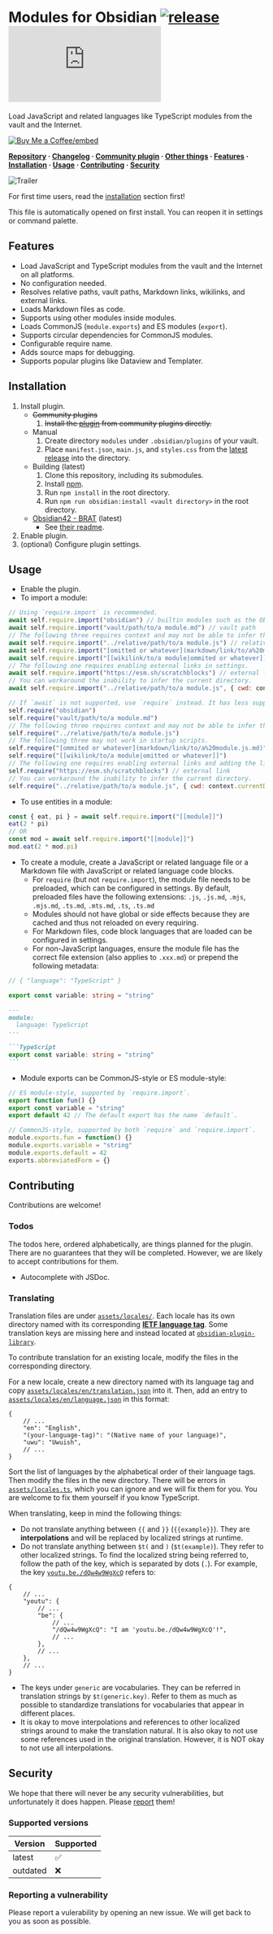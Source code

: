# Modules for Obsidian [![release](https://img.shields.io/github/v/release/polyipseity/obsidian-modules)][latest release] [![Obsidian downloads](https://img.shields.io/badge/dynamic/json?logo=Obsidian&color=%238b6cef&label=downloads&query=$["modules"].downloads&url=https://raw.githubusercontent.com/obsidianmd/obsidian-releases/master/community-plugin-stats.json)][community plugin]

[Buy Me a Coffee]: https://buymeacoffee.com/polyipseity
[Buy Me a Coffee/embed]: https://img.buymeacoffee.com/button-api/?text=Buy%20me%20a%20coffee&emoji=&slug=polyipseity&button_colour=40DCA5&font_colour=ffffff&font_family=Lato&outline_colour=000000&coffee_colour=FFDD00
[Obsidian]: https://obsidian.md/
[changelog]: https://github.com/polyipseity/obsidian-modules/blob/main/CHANGELOG.md
[community plugin]: https://obsidian.md/plugins?id=modules
[latest release]: https://github.com/polyipseity/obsidian-modules/releases/latest
[other things]: https://github.com/polyipseity/obsidian-monorepo
[plugin library]: https://github.com/polyipseity/obsidian-plugin-library
[repository]: https://github.com/polyipseity/obsidian-modules
[trailer]: https://raw.githubusercontent.com/polyipseity/obsidian-modules/main/assets/trailer.png

Load JavaScript and related languages like TypeScript modules from the vault and the Internet.

[![Buy Me a Coffee/embed]][Buy Me a Coffee]

__[Repository] · [Changelog] · [Community plugin] · [Other things] · [Features](#features) · [Installation](#installation) · [Usage](#usage) · [Contributing](#contributing) · [Security](#security)__

![Trailer]

For first time users, read the [installation](#installation) section first!

This file is automatically opened on first install. You can reopen it in settings or command palette.

## Features

- Load JavaScript and TypeScript modules from the vault and the Internet on all platforms.
- No configuration needed.
- Resolves relative paths, vault paths, Markdown links, wikilinks, and external links.
- Loads Markdown files as code.
- Supports using other modules inside modules.
- Loads CommonJS (`module.exports`) and ES modules (`export`).
- Supports circular dependencies for CommonJS modules.
- Configurable require name.
- Adds source maps for debugging.
- Supports popular plugins like Dataview and Templater.

## Installation

1. Install plugin.
	- ~~Community plugins~~
		1. ~~Install the [plugin][community plugin] from community plugins directly.~~
	- Manual
		1. Create directory `modules` under `.obsidian/plugins` of your vault.
		2. Place `manifest.json`, `main.js`, and `styles.css` from the [latest release] into the directory.
	- Building (latest)
		1. Clone this repository, including its submodules.
		2. Install [npm](https://docs.npmjs.com/downloading-and-installing-node-js-and-npm).
		3. Run `npm install` in the root directory.
		4. Run `npm run obsidian:install <vault directory>` in the root directory.
	- [Obsidian42 - BRAT](https://obsidian.md/plugins?id=obsidian42-brat) (latest)
		- See [their readme](https://github.com/TfTHacker/obsidian42-brat#readme).
2. Enable plugin.
3. (optional) Configure plugin settings.

## Usage

- Enable the plugin.
- To import a module:
```JavaScript
// Using `require.import` is recommended.
await self.require.import("obsidian") // builtin modules such as the Obsidian API
await self.require.import("vault/path/to/a module.md") // vault path
// The following three requires context and may not be able to infer the current directory. Please file an issue if so.
await self.require.import("../relative/path/to/a module.js") // relative path
await self.require.import("[omitted or whatever](markdown/link/to/a%20module.js.md)") // Markdown link
await self.require.import("[[wikilink/to/a module|ommited or whatever]]") // wikilink
// The following one requires enabling external links in settings.
await self.require.import("https://esm.sh/scratchblocks") // external link
// You can workaround the inability to infer the current directory.
await self.require.import("../relative/path/to/a module.js", { cwd: context.currentDirectory })

// If `await` is not supported, use `require` instead. It has less support for loading modules, however.
self.require("obsidian")
self.require("vault/path/to/a module.md")
// The following three requires context and may not be able to infer the current directory. Please file an issue if so.
self.require("../relative/path/to/a module.js")
// The following three may not work in startup scripts.
self.require("[ommited or whatever](markdown/link/to/a%20module.js.md)")
self.require("[[wikilink/to/a module|omitted or whatever]]")
// The following one requires enabling external links and adding the link to preloaded external links in settings.
self.require("https://esm.sh/scratchblocks") // external link
// You can workaround the inability to infer the current directory.
self.require("../relative/path/to/a module.js", { cwd: context.currentDirectory })
```
- To use entities in a module:
```JavaScript
const { eat, pi } = await self.require.import("[[module]]")
eat(2 * pi)
// OR
const mod = await self.require.import("[[module]]")
mod.eat(2 * mod.pi)
```
- To create a module, create a JavaScript or related language file or a Markdown file with JavaScript or related language code blocks.
	- For `require` (but not `require.import`), the module file needs to be preloaded, which can be configured in settings. By default, preloaded files have the following extensions: `.js`, `.js.md`, `.mjs`, `.mjs.md`, `.ts.md`, `.mts.md`, `.ts`, `.ts.md`
	- Modules should not have global or side effects because they are cached and thus not reloaded on every requiring.
	- For Markdown files, code block languages that are loaded can be configured in settings.
	- For non-JavaScript languages, ensure the module file has the correct file extension (also applies to `.xxx.md`) or prepend the following metadata:
```TypeScript
// { "language": "TypeScript" }

export const variable: string = "string"
```
````Markdown
---
module:
  language: TypeScript
---

```TypeScript
export const variable: string = "string"
```
````
- Module exports can be CommonJS-style or ES module-style:
```JavaScript
// ES module-style, supported by `require.import`.
export function fun() {}
export const variable = "string"
export default 42 // The default export has the name `default`.

// CommonJS-style, supported by both `require` and `require.import`.
module.exports.fun = function() {}
module.exports.variable = "string"
module.exports.default = 42
exports.abbreviatedForm = {}
```

## Contributing

Contributions are welcome!

### Todos

The todos here, ordered alphabetically, are things planned for the plugin. There are no guarantees that they will be completed. However, we are likely to accept contributions for them.

- Autocomplete with JSDoc.

### Translating

Translation files are under [`assets/locales/`](assets/locales/). Each locale has its own directory named with its corresponding __[IETF language tag](https://wikipedia.org/wiki/IETF_language_tag)__. Some translation keys are missing here and instead located at [`obsidian-plugin-library`][plugin library].

To contribute translation for an existing locale, modify the files in the corresponding directory.

For a new locale, create a new directory named with its language tag and copy [`assets/locales/en/translation.json`](assets/locales/en/translation.json) into it. Then, add an entry to [`assets/locales/en/language.json`](assets/locales/en/language.json) in this format:
```JSONc
{
	// ...
	"en": "English",
	"(your-language-tag)": "(Native name of your language)",
	"uwu": "Uwuish",
	// ...
}
```
Sort the list of languages by the alphabetical order of their language tags. Then modify the files in the new directory. There will be errors in [`assets/locales.ts`](assets/locales.ts), which you can ignore and we will fix them for you. You are welcome to fix them yourself if you know TypeScript.

When translating, keep in mind the following things:
- Do not translate anything between `{{` and `}}` (`{{example}}`). They are __interpolations__ and will be replaced by localized strings at runtime.
- Do not translate anything between `$t(` and `)` (`$t(example)`). They refer to other localized strings. To find the localized string being referred to, follow the path of the key, which is separated by dots (`.`). For example, the key [`youtu.be./dQw4w9WgXcQ`](https://youtu.be./dQw4w9WgXcQ) refers to:
```JSONc
{
	// ...
	"youtu": {
		// ...
		"be": {
			// ...
			"/dQw4w9WgXcQ": "I am 'youtu.be./dQw4w9WgXcQ'!",
			// ...
		},
		// ...
	},
	// ...
}
```
- The keys under `generic` are vocabularies. They can be referred in translation strings by `$t(generic.key)`. Refer to them as much as possible to standardize translations for vocabularies that appear in different places.
- It is okay to move interpolations and references to other localized strings around to make the translation natural. It is also okay to not use some references used in the original translation. However, it is NOT okay to not use all interpolations.

## Security

We hope that there will never be any security vulnerabilities, but unfortunately it does happen. Please [report](#reporting-a-vulnerability) them!

### Supported versions

| Version | Supported |
|-|-|
| latest | ✅ |
| outdated | ❌ |

### Reporting a vulnerability

Please report a vulerability by opening an new issue. We will get back to you as soon as possible.
